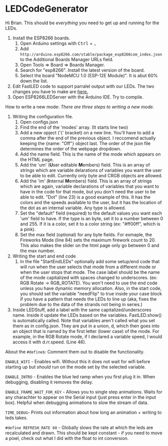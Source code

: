 # LEDCodeGenerator
Hi Brian. This should be *everything* you need to get up and running for the LEDs.
1. Install the ESP8266 boards.
     1. Open Arduino settings with <kbd>Ctrl</kbd> + <kbd>,</kbd>
     1. Add `http://arduino.esp8266.com/stable/package_esp8266com_index.json` to the Additional Boards Manager URLs field.
     1. Open Tools => Board => Boards Manager.
     1. Search for "esp8266". Install the latest version of the board.
     1. Select the board "NodeMCU 1.0 (ESP-12E Module)". It is abut 60% down the list.
1. Edit FastLED code to support parralel output with our LEDs. The two changes you have to make are [here.](https://forum.makerforums.info/t/im-after-some-advice-on-ws2812b-leds-with-esp8266-and-parallel-output-specifically-its/61904/6)
1. Open ESP8266LEDServer with the Arduino IDE. Try to compile.

How to write a new mode:
*There are three steps to writing a new mode.*
1. Writing the configuration file.
     1. Open configs.json
     2. Find the end of the 'modes' array. (It starts line two)
     3. Add a new opject ('{' bracket) on a new line. You'll have to add a comma after the end of the previous object. I reccomend actually keeping the {name: "Off"} object last. The order of the json file determines the order of the webpage dropdown.
     4. Add the name field. This is the name of the mode which appears on the HTML page.
     5. Add the 'um' (**U**ser editable **M**embers) field. This is an array of strings which are variable delarations of variables you want the user to be able to edit. Currently only byte and CRGB objects are allowed.
     6. Add the 'im' (**I**nternal **M**embers) field. This is an array of strings which are again, variable declarations of variables that you want to have in the code for that mode, but you don't need the user to be able to edit. "Dot" (line 23) is a good example of this. It has the colors and the speeds available to the user, but it has the location of the dot as an internal variable. Any type is allowed.
     7. Set the "default" field (required) to the default values you want each 'um' field to have. If the type is an byte, set it to a number between 0 and 255. If it is a color, set it to a color string (ex: "#ff00ff", which is a pink).
     8. Set the max field (optional) for any byte fields. For exmaple, the Fireworks Mode (line 84) sets the maximum firework count to 20. This also makes the slider on the html page only go between 0 and the max number.
1. Writing the start and end code
     1. In the file "StartEndLEDs" optionally add some setup/end code that will run when the user selects that mode from a different mode or when the user stops that mode. The case label should be the name of the mode capitalized with spaces changed to underscores. (ex: RGB Rotate -> RGB_ROTATE). You won't need to use the end code unless you have dynamic memory allocation. Also, in the start code, you should set the variable "needFlip" to true inside your case block if you have a pattern that needs the LEDs to line up (aka, fixes the problem due to the data of the strands not being in series.)
1. Inside LEDStuff, add a label with the same capitalized/underscores name. Inside it update the LEDs based on the variables. FastLED.show() is automatically called. Note that variables aren't called what you set them as in config.json. They are put in a union, d, which then goes into an object that is named by the first letter (lower case) of the mode. For example, in the RGB Rotate mode, if I declared a variable speed, I would access it with d.rr.speed. (Line 46).

About the `#define`s: Comment them out to disable the functionality.

`ENABLE_WIFI` - Enables wifi. Without this it does not wait for wifi before starting up but *should* run on the mode set by the selected variable.

`ENABLE_INTRO` - Enables the blue led ramp when you first plug it in. When debugging, disabling it removes the delay.

`ENABLE_FRAME_WAIT_FOR_KEY` - Allows you to single step animations. Waits for any charachter to appear on the Serial input (just press enter in the input box). Helpful when debugging animations to slow the stream of data.

`TIME_DEBUG`- Prints out information about how long an animation + writing to leds takes.

`#define REFRESH_RATE 60` - Globally slows the rate at which the leds are recalculated and drawn. This should be kept constant - if you need to move a pixel, check out what I did with the float to int conversion.

